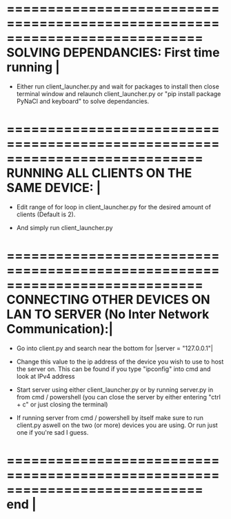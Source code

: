 ============================================================================
SOLVING DEPENDANCIES: First time running                                   |
============================================================================

- Either run client_launcher.py and wait for packages to install then close 
  terminal window and relaunch client_launcher.py or "pip install 
  package PyNaCl and keyboard" to solve dependancies.

============================================================================
RUNNING ALL CLIENTS ON THE SAME DEVICE:                                    |
============================================================================

- Edit range of for loop in client_launcher.py for the desired amount of 
  clients (Default is 2).

- And simply run client_launcher.py

============================================================================
CONNECTING OTHER DEVICES ON LAN TO SERVER (No Inter Network Communication):|
============================================================================

- Go into client.py and search near the bottom for |server = "127.0.0.1"|

- Change this value to the ip address of the device you wish to use to
  host the server on. This can be found if you type "ipconfig" into cmd
  and look at IPv4 address

- Start server using either client_launcher.py or by running server.py in 
  from cmd / powershell (you can close the server by either entering 
  "ctrl + c" or just closing the terminal)

- If running server from cmd / powershell by itself make sure to run 
  client.py aswell on the two (or more) devices you are using. Or run just
  one if you're sad I guess.

============================================================================
end                                                                        |
============================================================================